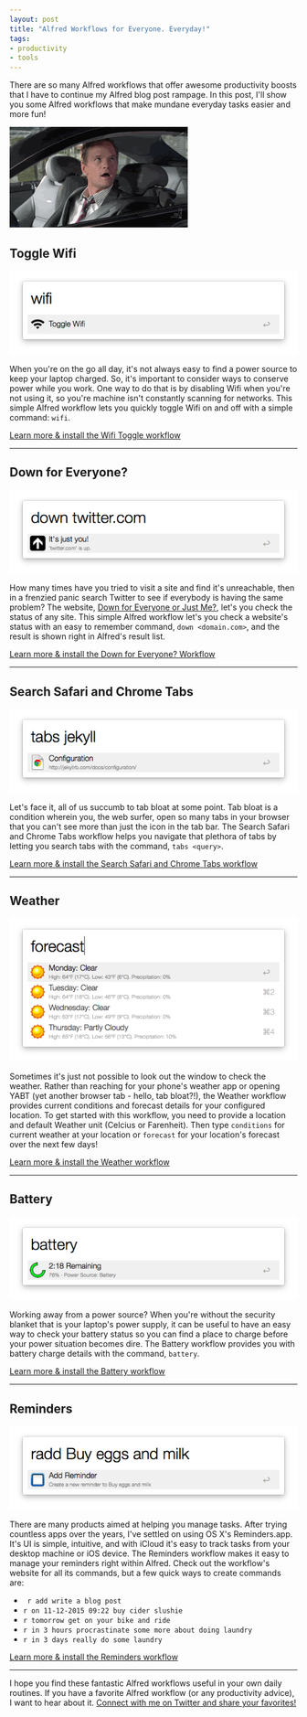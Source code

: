 ```yaml
---
layout: post
title: "Alfred Workflows for Everyone. Everyday!"
tags:
- productivity
- tools
---
```


There are so many Alfred workflows that offer awesome productivity boosts that I have to continue my Alfred blog post rampage. In this post, I'll show you some Alfred workflows that make mundane everyday tasks easier and more fun!

![Thumbs up from Neil Patrick Harris](/images/gifs/neil-patrick-harris-thumbs-up.gif)

## Toggle Wifi

![Alfred Workflow - Toggle Wifi](/images/blog/alfred/alfred-workflow-toggle-wifi.png)

When you're on the go all day, it's not always easy to find a power source to keep your laptop charged. So, it's important to consider ways to conserve power while you work. One way to do that is by disabling Wifi when you're not using it, so you're machine isn't constantly scanning for networks. This simple Alfred workflow lets you quickly toggle Wifi on and off with a simple command: ```wifi```.

[Learn more & install the Wifi Toggle workflow](http://www.packal.org/workflow/toggle-wifi)

-------------------------------------------------------------------------------

## Down for Everyone?

![Alfred Workflow - Down for Everyone?](/images/blog/alfred/alfred-workflow-down.png)

How many times have you tried to visit a site and find it's unreachable, then in a frenzied panic search Twitter to see if everybody is having the same problem? The website, [Down for Everyone or Just Me?](http://www.isup.me/), let's you check the status of any site. This simple Alfred workflow let's you check a website's status with an easy to remember command, ```down <domain.com>```, and the result is shown right in Alfred's result list.  

[Learn more & install the Down for Everyone? Workflow](http://www.packal.org/workflow/down-everyone)

-------------------------------------------------------------------------------

## Search Safari and Chrome Tabs

![Alfred Workflow - Search Safari and Chrome Tabs](/images/blog/alfred/alfred-workflow-search-safari-chrome.png)

Let's face it, all of us succumb to tab bloat at some point. Tab bloat is a condition wherein you, the web surfer, open so many tabs in your browser that you can't see more than just the icon in the tab bar. The Search Safari and Chrome Tabs workflow helps you navigate that plethora of tabs by letting you search tabs with the command, ```tabs <query>```.

[Learn more & install the Search Safari and Chrome Tabs workflow](http://www.packal.org/workflow/search-safari-and-chrome-tabs)

-------------------------------------------------------------------------------

## Weather

![Alfred Workflow - Weather Forecast](/images/blog/alfred/alfred-workflow-weather.png)

Sometimes it's just not possible to look out the window to check the weather. Rather than reaching for your phone's weather app or opening YABT (yet another browser tab - hello, tab bloat?!), the Weather workflow provides current conditions and forecast details for your configured location. To get started with this workflow, you need to provide a location and default Weather unit (Celcius or Farenheit). Then type ```conditions``` for current weather at your location or ```forecast``` for your location's forecast over the next few days!

[Learn more & install the Weather workflow](http://dferg.us/weather-for-alfred-2/)

-------------------------------------------------------------------------------

## Battery

![Alfred Workflow - Battery](/images/blog/alfred/alfred-workflow-battery.png)

Working away from a power source? When you're without the security blanket that is your laptop's power supply, it can be useful to have an easy way to check your battery status so you can find a place to charge before your power situation becomes dire. The Battery workflow provides you with battery charge details with the command, ```battery```.

[Learn more & install the Battery workflow](http://www.packal.org/workflow/battery)

-------------------------------------------------------------------------------

## Reminders

![Alfred Workflow - Reminders](/images/blog/alfred/alfred-workflow-reminders.png)

There are many products aimed at helping you manage tasks. After trying countless apps over the years, I've settled on using OS X's Reminders.app. It's UI is simple, intuitive, and with iCloud it's easy to track tasks from your desktop machine or iOS device. The Reminders workflow makes it easy to manage your reminders right within Alfred. Check out the workflow's website for all its commands, but a few quick ways to create commands are:

* ``` r add write a blog post```
* ```r on 11-12-2015 09:22 buy cider slushie```
* ```r tomorrow get on your bike and ride```
* ```r in 3 hours procrastinate some more about doing laundry```
* ```r in 3 days really do some laundry```

[Learn more & install the Reminders workflow](https://github.com/surrealroad/alfred-reminders)

-------------------------------------------------------------------------------

I hope you find these fantastic Alfred workflows useful in your own daily routines. If you have a favorite Alfred workflow (or any productivity advice), I want to hear about it. [Connect with me on Twitter and share your favorites!](http://twitter.com/ursooperduper)
